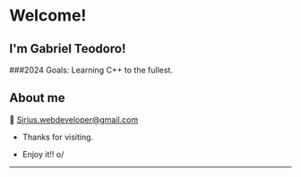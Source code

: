 # Welcome!

 

## I'm Gabriel Teodoro!

###2024 Goals: Learning C++ to the fullest.

 

## About me

:email: Sirius.webdeveloper@gmail.com


- Thanks for visiting.

- Enjoy it!! o/

----------------------------------------------------------------------------------
